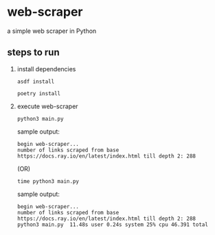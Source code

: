 # web-scraper
a simple web scraper in Python

## steps to run
1. install dependencies
    ```
    asdf install

    poetry install
    ```
2. execute web-scraper
    ```
    python3 main.py
    ```
    sample output:
    ```
    begin web-scraper...
    number of links scraped from base https://docs.ray.io/en/latest/index.html till depth 2: 288
    ```
    (OR)
    ```
    time python3 main.py
    ```
    sample output:
    ```
    begin web-scraper...
    number of links scraped from base https://docs.ray.io/en/latest/index.html till depth 2: 288
    python3 main.py  11.48s user 0.24s system 25% cpu 46.391 total
    ```